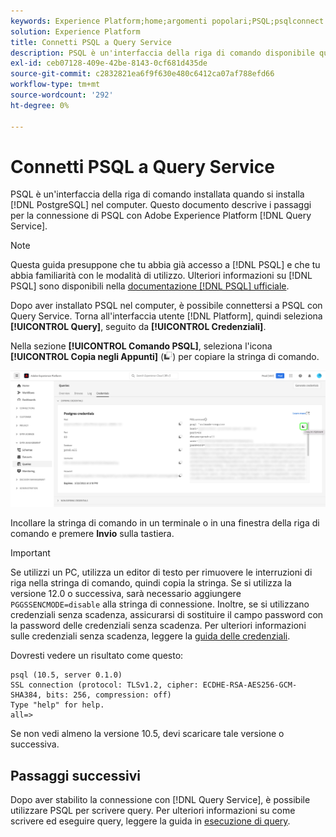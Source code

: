 ```yaml
---
keywords: Experience Platform;home;argomenti popolari;PSQL;psqlconnect to query service;Query service;query service;
solution: Experience Platform
title: Connetti PSQL a Query Service
description: PSQL è un'interfaccia della riga di comando disponibile quando si installa PostgreSQL nel computer. È possibile installarlo seguendo queste istruzioni.
exl-id: ceb07128-409e-42be-8143-0cf681d435de
source-git-commit: c2832821ea6f9f630e480c6412ca07af788efd66
workflow-type: tm+mt
source-wordcount: '292'
ht-degree: 0%

---
```


# Connetti PSQL a Query Service

PSQL è un&#39;interfaccia della riga di comando installata quando si installa [!DNL PostgreSQL] nel computer. Questo documento descrive i passaggi per la connessione di PSQL con Adobe Experience Platform [!DNL Query Service].

>[!NOTE]
>
> Questa guida presuppone che tu abbia già accesso a [!DNL PSQL] e che tu abbia familiarità con le modalità di utilizzo. Ulteriori informazioni su [!DNL PSQL] sono disponibili nella [documentazione [!DNL PSQL] ufficiale](https://www.postgresql.org/docs/current/app-psql.html).

Dopo aver installato PSQL nel computer, è possibile connettersi a PSQL con Query Service. Torna all&#39;interfaccia utente [!DNL Platform], quindi seleziona **[!UICONTROL Query]**, seguito da **[!UICONTROL Credenziali]**.

Nella sezione **[!UICONTROL Comando PSQL]**, seleziona l&#39;icona **[!UICONTROL Copia negli Appunti]** (![Copia icona](/help/images/icons/copy.png)) per copiare la stringa di comando.

![Scheda Credenziali del dashboard delle query con l&#39;icona Copia evidenziata.](../images/clients/psql/connect-bi.png)

Incollare la stringa di comando in un terminale o in una finestra della riga di comando e premere **Invio** sulla tastiera.

>[!IMPORTANT]
>
>Se utilizzi un PC, utilizza un editor di testo per rimuovere le interruzioni di riga nella stringa di comando, quindi copia la stringa. Se si utilizza la versione 12.0 o successiva, sarà necessario aggiungere `PGGSSENCMODE=disable` alla stringa di connessione. Inoltre, se si utilizzano credenziali senza scadenza, assicurarsi di sostituire il campo password con la password delle credenziali senza scadenza. Per ulteriori informazioni sulle credenziali senza scadenza, leggere la [guida delle credenziali](../ui/credentials.md).

Dovresti vedere un risultato come questo:

```shell
psql (10.5, server 0.1.0)
SSL connection (protocol: TLSv1.2, cipher: ECDHE-RSA-AES256-GCM-SHA384, bits: 256, compression: off)
Type "help" for help.
all=>
```

Se non vedi almeno la versione 10.5, devi scaricare tale versione o successiva.

## Passaggi successivi

Dopo aver stabilito la connessione con [!DNL Query Service], è possibile utilizzare PSQL per scrivere query. Per ulteriori informazioni su come scrivere ed eseguire query, leggere la guida in [esecuzione di query](../best-practices/writing-queries.md).

